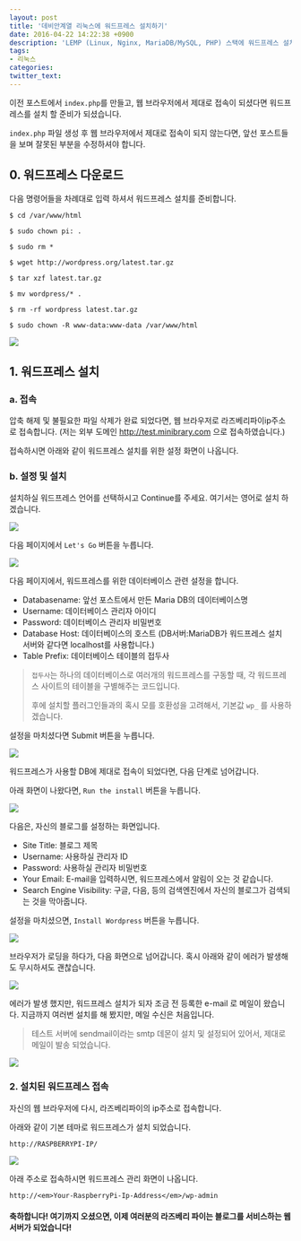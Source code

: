 ```yaml
---
layout: post
title: '데비안계열 리눅스에 워드프레스 설치하기'
date: 2016-04-22 14:22:38 +0900
description: 'LEMP (Linux, Nginx, MariaDB/MySQL, PHP) 스택에 워드프레스 설치'
tags:
- 리눅스
categories:
twitter_text:
---
```


이전 포스트에서 `index.php`를 만들고, 웹 브라우저에서 제대로 접속이 되셨다면 워드프레스를 설치 할 준비가 되셨습니다.

`index.php` 파일 생성 후 웹 브라우저에서 제대로 접속이 되지 않는다면, 앞선 포스트들을 보며 잘못된 부분을 수정하셔야 합니다.

## 0. 워드프레스 다운로드

다음 명령어들을 차례대로 입력 하셔서 워드프레스 설치를 준비합니다.

```
$ cd /var/www/html
```

```
$ sudo chown pi: .
```

```
$ sudo rm *
```

```
$ wget http://wordpress.org/latest.tar.gz
```

```
$ tar xzf latest.tar.gz
```

```
$ mv wordpress/* .
```

```
$ rm -rf wordpress latest.tar.gz
```

```
$ sudo chown -R www-data:www-data /var/www/html
```

<a href="https://googledrive.com/host/0Bw2KEQNBe4nMZW91OWJNZ2lmX0k/img20160423-001.png" data-lightbox="27"><img src="https://googledrive.com/host/0Bw2KEQNBe4nMZW91OWJNZ2lmX0k/img20160423-001.png"></a>

## 1. 워드프레스 설치

### a. 접속

압축 해제 및 불필요한 파일 삭제가 완료 되었다면, 웹 브라우저로 라즈베리파이ip주소로 접속합니다. (저는 외부 도메인 http://test.minibrary.com 으로 접속하였습니다.)

접속하시면 아래와 같이 워드프레스 설치를 위한 설정 화면이 나옵니다.

### b. 설정 및 설치

설치하실 워드프레스 언어를 선택하시고 Continue를 주세요. 여기서는 영어로 설치 하겠습니다.

<a href="https://googledrive.com/host/0Bw2KEQNBe4nMZW91OWJNZ2lmX0k/img20160423-002.png" data-lightbox="27"><img src="https://googledrive.com/host/0Bw2KEQNBe4nMZW91OWJNZ2lmX0k/img20160423-002.png"></a>

다음 페이지에서 `Let's Go` 버튼을 누릅니다.

<a href="https://googledrive.com/host/0Bw2KEQNBe4nMZW91OWJNZ2lmX0k/img20160423-003.png" data-lightbox="27"><img src="https://googledrive.com/host/0Bw2KEQNBe4nMZW91OWJNZ2lmX0k/img20160423-003.png"></a>

다음 페이지에서, 워드프레스를 위한 데이터베이스 관련 설정을 합니다.

* Databasename: 앞선 포스트에서 만든 Maria DB의 데이터베이스명
* Username: 데이터베이스 관리자 아이디
* Password: 데이터베이스 관리자 비밀번호
* Database Host: 데이터베이스의 호스트 (DB서버:MariaDB가 워드프레스 설치 서버와 같다면 localhost를 사용합니다.)
* Table Prefix: 데이터베이스 테이블의 접두사

> `접두사`는 하나의 데이터베이스로 여러개의 워드프레스를 구동할 때, 각 워드프레스 사이트의 테이블을 구별해주는 코드입니다.
>
> 후에 설치할 플러그인들과의 혹시 모를 호환성을 고려해서, 기본값 `wp_` 를 사용하겠습니다.

설정을 마치셨다면 Submit 버튼을 누릅니다.

<a href="https://googledrive.com/host/0Bw2KEQNBe4nMZW91OWJNZ2lmX0k/img201600423-004.png" data-lightbox="27"><img src="https://googledrive.com/host/0Bw2KEQNBe4nMZW91OWJNZ2lmX0k/img20160423-004.png"></a>

워드프레스가 사용할 DB에 제대로 접속이 되었다면, 다음 단계로 넘어갑니다.

아래 화면이 나왔다면, `Run the install` 버튼을 누릅니다.

<a href="https://googledrive.com/host/0Bw2KEQNBe4nMZW91OWJNZ2lmX0k/img201600423-005.png" data-lightbox="27"><img src="https://googledrive.com/host/0Bw2KEQNBe4nMZW91OWJNZ2lmX0k/img20160423-005.png"></a>

다음은, 자신의 블로그를 설정하는 화면입니다.

* Site Title: 블로그 제목
* Username: 사용하실 관리자 ID
* Password: 사용하실 관리자 비밀번호
* Your Email: E-mail을 입력하시면, 워드프레스에서 알림이 오는 것 같습니다.
* Search Engine Visibility: 구글, 다음, 등의 검색엔진에서 자신의 블로그가 검색되는 것을 막아줍니다.

설정을 마치셨으면, `Install Wordpress` 버튼을 누릅니다.

<a href="https://googledrive.com/host/0Bw2KEQNBe4nMZW91OWJNZ2lmX0k/img201600423-006.png" data-lightbox="27"><img src="https://googledrive.com/host/0Bw2KEQNBe4nMZW91OWJNZ2lmX0k/img20160423-006.png"></a>

브라우저가 로딩을 하다가, 다음 화면으로 넘어갑니다. 혹시 아래와 같이 에러가 발생해도 무시하셔도 괜찮습니다.

<a href="https://googledrive.com/host/0Bw2KEQNBe4nMZW91OWJNZ2lmX0k/img201600423-007.png" data-lightbox="27"><img src="https://googledrive.com/host/0Bw2KEQNBe4nMZW91OWJNZ2lmX0k/img20160423-007.png"></a>

에러가 발생 했지만, 워드프레스 설치가 되자 조금 전 등록한 e-mail 로 메일이 왔습니다.
지금까지 여러번 설치를 해 봤지만, 메일 수신은 처음입니다.

> 테스트 서버에 sendmail이라는 smtp 데몬이 설치 및 설정되어 있어서, 제대로 메일이 발송 되었습니다.

<a href="https://googledrive.com/host/0Bw2KEQNBe4nMZW91OWJNZ2lmX0k/img201600423-008.png" data-lightbox="27"><img src="https://googledrive.com/host/0Bw2KEQNBe4nMZW91OWJNZ2lmX0k/img20160423-008.png"></a>

### 2. 설치된 워드프레스 접속

자신의 웹 브라우저에 다시, 라즈베리파이의 ip주소로 접속합니다.

아래와 같이 기본 테마로 워드프레스가 설치 되었습니다.

```
http://RASPBERRYPI-IP/
```

<a href="https://googledrive.com/host/0Bw2KEQNBe4nMZW91OWJNZ2lmX0k/img201600423-009.png" data-lightbox="27"><img src="https://googledrive.com/host/0Bw2KEQNBe4nMZW91OWJNZ2lmX0k/img20160423-009.png"></a>

아래 주소로 접속하시면 워드프레스 관리 화면이 나옵니다.

```
http://<em>Your-RaspberryPi-Ip-Address</em>/wp-admin
```

#### 축하합니다! 여기까지 오셨으면, 이제 여러분의 라즈베리 파이는 블로그를 서비스하는 웹 서버가 되었습니다!
